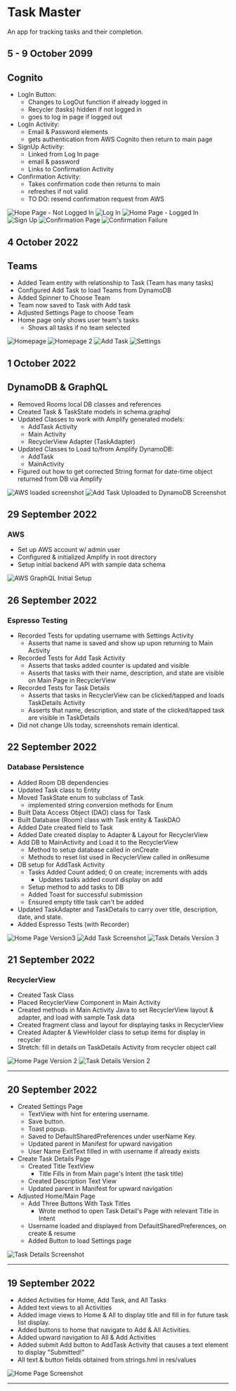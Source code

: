 # Task Master

An app for tracking tasks and their completion.

## 5 - 9 October 2099
## Cognito 
- LogIn Button:
  - Changes to LogOut function if already logged in
  - Recycler (tasks) hidden if not logged in
  - goes to log in page if logged out
- LogIn Activity:
  - Email & Password elements
  - gets authentication from AWS Cognito then return to main page
- SignUp Activity:
  - Linked from Log In page
  - email & password
  - Links to Confirmation Activity
- Confirmation Activity:
  - Takes confirmation code then returns to main
  - refreshes if not valid
  - TO DO: resend confirmation request from AWS

![Hope Page - Not Logged In](./screenshots/homePageNotLoggedIn.jpg)
![Log In](./screenshots/loginPage.jpg)
![Home Page - Logged In](./screenshots/loggedIn.jpg)
![Sign Up](./screenshots/signup.jpg)
![Confirmation Page](./screenshots/confirmationPage.jpg)
![Confirmation Failure](./screenshots/confirmationFailure.jpg)


## 4 October 2022
## Teams
- Added Team entity with relationship to Task (Team has many tasks)
- Configured Add Task to load Teams from DynamoDB
- Added Spinner to Choose Team
- Team now saved to Task with Add task
- Adjusted Settings Page to choose Team
- Home page only shows user team's tasks
  - Shows all tasks if no team selected

![Homepage](./screenshots/homepageV4a.jpg)
![Homepage 2](./screenshots/homepageV4b.jpg)
![Add Task](./screenshots/addtaskV2.jpg)
![Settings](./)

## 1 October 2022
## DynamoDB & GraphQL
- Removed Rooms local DB classes and references
- Created Task & TaskState models in schema.graphql
- Updated Classes to work with Amplify generated models:
  - AddTask Activity
  - Main Activity
  - RecyclerView Adapter (TaskAdapter)
- Updated Classes to Load to/from Amplify DynamoDB:
  - AddTask
  - MainActivity
- Figured out how to get corrected String format for date-time object returned from DB via Amplify

![AWS loaded screenshot](./screenshots/TasksLoadedFromAWS.jpg)
![Add Task Uploaded to DynamoDB Screenshot](./screenshots/DynamoDb.jpg)

## 29 September 2022
### AWS
- Set up AWS account w/ admin user
- Configured & initialized Amplify in root directory
- Setup initial backend API with sample data schema

![AWS GraphQL Initial Setup](/screenshots/GraphQLApi.jpg)

## 26 September 2022
### Espresso Testing
- Recorded Tests for updating username with Settings Activity
  - Asserts that name is saved and show up upon returning to Main Activity
- Recorded Tests for Add Task Activity
  - Asserts that tasks added counter is updated and visible
  - Asserts that tasks with their name, description, and state are visible on Main Page in RecyclerView
- Recorded Tests for Task Details
  - Asserts that tasks in RecyclerView can be clicked/tapped and loads TaskDetails Activity
  - Asserts that name, description, and state of the clicked/tapped task are visible in TaskDetails
- Did not change UIs today, screenshots remain identical.

## 22 September 2022
### Database Persistence
- Added Room DB dependencies
- Updated Task class to Entity
- Moved TaskState enum to subclass of Task
  - implemented string conversion methods for Enum
- Built Data Access Object (DAO) class for Task
- Built Database (Room) class with Task entity & TaskDAO
- Added Date created field to Task
- Added Date created display to Adapter & Layout for RecyclerView
- Add DB to MainActivity and Load it to the RecyclerView
  - Method to setup database called in onCreate
  - Methods to reset list used in RecyclerView called in onResume
- DB setup for AddTask Activity
  - Tasks Added Count added; 0 on create; increments with adds
    - Updates tasks added count display on add 
  - Setup method to add tasks to DB
  - Added Toast for successful submission
  - Ensured empty title task can't be added
- Updated TaskAdapter and TaskDetails to carry over title, description, date, and state.
- Added Espresso Tests (with Recorder)

![Home Page Version3](./screenshots/homepagev3.jpg)
![Add Task Screenshot](./screenshots/addtask.jpg)
![Task Details Version 3](./screenshots/task-detailsV3.jpg)

## 21 September 2022
### RecyclerView
- Created Task Class
- Placed RecyclerView Component in Main Activity
- Created methods in Main Activity Java to set RecyclerView layout & adapter, and load with sample Task data
- Created fragment class and layout for displaying tasks in RecyclerView
- Created Adapter & ViewHolder class to setup items for display in recycler
- Stretch: fill in details on TaskDetails Activity from recycler object call

![Home Page Version 2](./screenshots/homepageV2.jpg)
![Task Details Version 2](./screenshots/task-detailsV2.jpg)

---

## 20 September 2022
- Created Settings Page
  - TextView with hint for entering username.
  - Save button.
  - Toast popup.
  - Saved to DefaultSharedPreferences under userName Key.
  - Updated parent in Manifest for upward navigation
  - User Name ExitText filled in with username if already exists
- Create Task Details Page
  - Created Title TextView
    - Title Fills in from Main page's Intent (the task title)
  - Created Description Text View
  - Updated parent in Manifest for upward navigation
- Adjusted Home/Main Page
  - Add Three Buttons With Task Titles
    - Wrote method to open Task Detail's Page with relevant Title in Intent
  - Username loaded and displayed from DefaultSharedPreferences, on create & resume
  - Added Button to load Settings page

![Task Details Screenshot](./screenshots/task-details.jpg)

---

## 19 September 2022
- Added Activities for Home, Add Task, and All Tasks
- Added text views to all Activities
- Added image views to Home & All to display title and fill in for future task list display.
- Added buttons to home that navigate to Add & All Activities.
- Added upward navigation to All & Add Activities
- Added submit Add button to AddTask Activity that causes a text element to display "Submitted!"
- All text & button fields obtained from strings.hml in res/values

![Home Page Screenshot](./screenshots/homepage.jpg)

---
